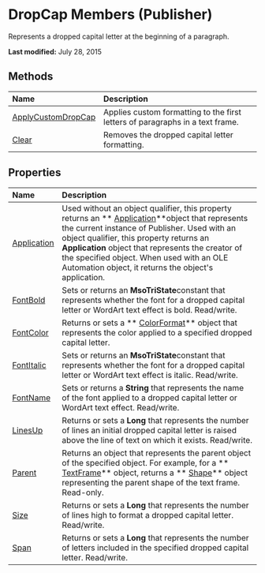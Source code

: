 
# DropCap Members (Publisher)
Represents a dropped capital letter at the beginning of a paragraph.

 **Last modified:** July 28, 2015


## Methods



|**Name**|**Description**|
|:-----|:-----|
| [ApplyCustomDropCap](906cf476-3826-8510-315f-425f6f50a92a.md)|Applies custom formatting to the first letters of paragraphs in a text frame.|
| [Clear](7c30e774-c520-076a-41d8-7c68679f58bc.md)|Removes the dropped capital letter formatting.|

## Properties



|**Name**|**Description**|
|:-----|:-----|
| [Application](220b269c-66ba-b7f3-309a-7d6614215b72.md)|Used without an object qualifier, this property returns an  ** [Application](acfc7efb-e6a5-a89a-3aee-3cb4af2f3508.md)**object that represents the current instance of Publisher. Used with an object qualifier, this property returns an  **Application** object that represents the creator of the specified object. When used with an OLE Automation object, it returns the object's application.|
| [FontBold](7e1b9b51-258d-080c-e5ae-cdc9d6a2ba64.md)|Sets or returns an  **MsoTriState**constant that represents whether the font for a dropped capital letter or WordArt text effect is bold. Read/write.|
| [FontColor](0c740ec7-05ac-b1fc-875c-cfd5a934c403.md)|Returns or sets a  ** [ColorFormat](659069e1-e359-94d7-de06-a1d98378193b.md)** object that represents the color applied to a specified dropped capital letter.|
| [FontItalic](57996a71-94db-67b0-ee64-bd79144d01d1.md)|Sets or returns an  **MsoTriState**constant that represents whether the font for a dropped capital letter or WordArt text effect is italic. Read/write.|
| [FontName](f5220c46-09b4-7860-0b85-7d44af05e3a9.md)|Sets or returns a  **String** that represents the name of the font applied to a dropped capital letter or WordArt text effect. Read/write.|
| [LinesUp](97bf3fc1-2203-d916-0c2d-352260c279fe.md)|Returns or sets a  **Long** that represents the number of lines an initial dropped capital letter is raised above the line of text on which it exists. Read/write.|
| [Parent](fd3032ad-14d2-775f-5c1e-64de54e56a4b.md)|Returns an object that represents the parent object of the specified object. For example, for a  ** [TextFrame](95e88f5a-b3dc-272e-7c1d-5282c97ae11e.md)** object, returns a ** [Shape](666cb7f0-62a8-f419-9838-007ef29506ee.md)** object representing the parent shape of the text frame. Read-only.|
| [Size](c8111c4f-7b70-76ba-5c8e-acaeb4c90be7.md)|Returns or sets a  **Long** that represents the number of lines high to format a dropped capital letter. Read/write.|
| [Span](00c51e48-5bbc-13e9-2d0c-e8993f753bbe.md)|Returns or sets a  **Long** that represents the number of letters included in the specified dropped capital letter. Read/write.|
